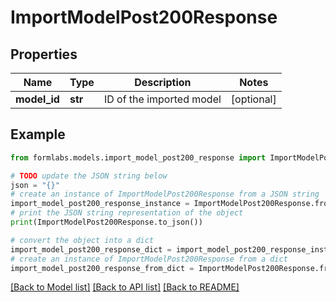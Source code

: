 # ImportModelPost200Response


## Properties

Name | Type | Description | Notes
------------ | ------------- | ------------- | -------------
**model_id** | **str** | ID of the imported model | [optional] 

## Example

```python
from formlabs.models.import_model_post200_response import ImportModelPost200Response

# TODO update the JSON string below
json = "{}"
# create an instance of ImportModelPost200Response from a JSON string
import_model_post200_response_instance = ImportModelPost200Response.from_json(json)
# print the JSON string representation of the object
print(ImportModelPost200Response.to_json())

# convert the object into a dict
import_model_post200_response_dict = import_model_post200_response_instance.to_dict()
# create an instance of ImportModelPost200Response from a dict
import_model_post200_response_from_dict = ImportModelPost200Response.from_dict(import_model_post200_response_dict)
```
[[Back to Model list]](../README.md#documentation-for-models) [[Back to API list]](../README.md#documentation-for-api-endpoints) [[Back to README]](../README.md)


